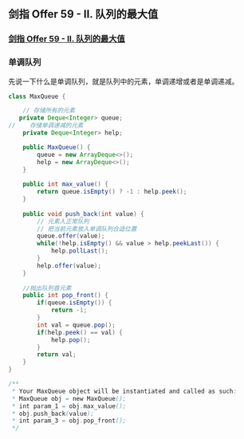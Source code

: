 ## 剑指 Offer 59 - II. 队列的最大值

### [剑指 Offer 59 - II. 队列的最大值](https://leetcode-cn.com/problems/dui-lie-de-zui-da-zhi-lcof/)

### 单调队列

先说一下什么是单调队列，就是队列中的元素，单调递增或者是单调递减。

~~~ java
class MaxQueue {

    // 存储所有的元素
   private Deque<Integer> queue;
//    存储单调递减的元素
    private Deque<Integer> help;

    public MaxQueue() {
        queue = new ArrayDeque<>();
        help = new ArrayDeque<>();
    }
    
    public int max_value() {
        return queue.isEmpty() ? -1 : help.peek();
    }
    
    public void push_back(int value) {
        // 元素入正常队列
        // 把当前元素放入单调队列合适位置
        queue.offer(value);
        while(!help.isEmpty() && value > help.peekLast()) {
            help.pollLast();
        }
        help.offer(value);
    }
    
    //抛出队列首元素
    public int pop_front() {
        if(queue.isEmpty()) {
            return -1;
        }
        int val = queue.pop();
        if(help.peek() == val) {
            help.pop();
        }
        return val;
    }
}

/**
 * Your MaxQueue object will be instantiated and called as such:
 * MaxQueue obj = new MaxQueue();
 * int param_1 = obj.max_value();
 * obj.push_back(value);
 * int param_3 = obj.pop_front();
 */
~~~


